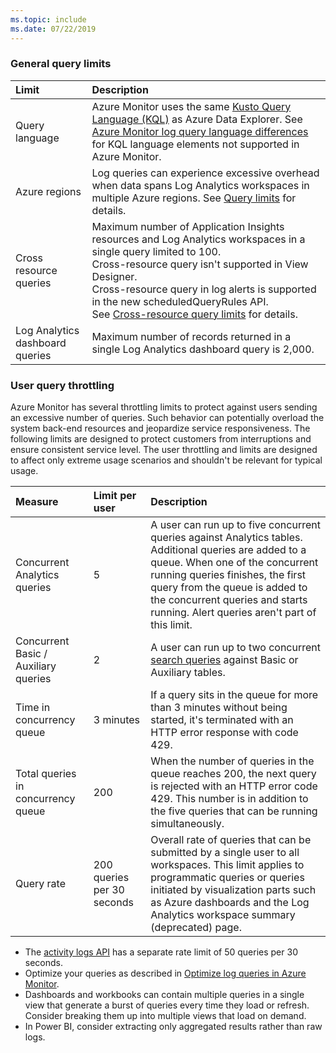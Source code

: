 ```yaml
---
ms.topic: include
ms.date: 07/22/2019
---
```


### General query limits

| Limit | Description |
|:------|:------------|
| Query language | Azure Monitor uses the same [Kusto Query Language (KQL)](/azure/kusto/query/) as Azure Data Explorer. See [Azure Monitor log query language differences](/azure/data-explorer/kusto/query/) for KQL language elements not supported in Azure Monitor. |
| Azure regions | Log queries can experience excessive overhead when data spans Log Analytics workspaces in multiple Azure regions. See [Query limits](../scope.md#query-scope-limits) for details. |
| Cross resource queries | Maximum number of Application Insights resources and Log Analytics workspaces in a single query limited to 100.<br>Cross-resource query isn't supported in View Designer.<br>Cross-resource query in log alerts is supported in the new scheduledQueryRules API.<br>See [Cross-resource query limits](../cross-workspace-query.md#limitations) for details. |
| Log Analytics dashboard queries | Maximum number of records returned in a single Log Analytics dashboard query is 2,000. |

### User query throttling

Azure Monitor has several throttling limits to protect against users sending an excessive number of queries. Such behavior can potentially overload the system back-end resources and jeopardize service responsiveness. The following limits are designed to protect customers from interruptions and ensure consistent service level. The user throttling and limits are designed to affect only extreme usage scenarios and shouldn't be relevant for typical usage.

| Measure | Limit per user | Description |
|:--------|:---------------|:------------|
| Concurrent Analytics queries | 5 | A user can run up to five concurrent queries against Analytics tables. Additional queries are added to a queue. When one of the concurrent running queries finishes, the first query from the queue is added to the concurrent queries and starts running. Alert queries aren't part of this limit. |
| Concurrent Basic / Auxiliary queries | 2 | A user can run up to two concurrent [search queries](..//basic-logs-query.md) against Basic or Auxiliary tables. |
| Time in concurrency queue | 3 minutes | If a query sits in the queue for more than 3 minutes without being started, it's terminated with an HTTP error response with code 429. |
| Total queries in concurrency queue | 200 | When the number of queries in the queue reaches 200, the next query is rejected with an HTTP error code 429. This number is in addition to the five queries that can be running simultaneously. |
| Query rate | 200 queries per 30 seconds | Overall rate of queries that can be submitted by a single user to all workspaces. This limit applies to programmatic queries or queries initiated by visualization parts such as Azure dashboards and the Log Analytics workspace summary (deprecated) page. |
 
* The [activity logs API](../../essentials/rest-activity-log.md) has a separate rate limit of 50 queries per 30 seconds. 
* Optimize your queries as described in [Optimize log queries in Azure Monitor](../query-optimization.md).
* Dashboards and workbooks can contain multiple queries in a single view that generate a burst of queries every time they load or refresh. Consider breaking them up into multiple views that load on demand.
* In Power BI, consider extracting only aggregated results rather than raw logs. 
